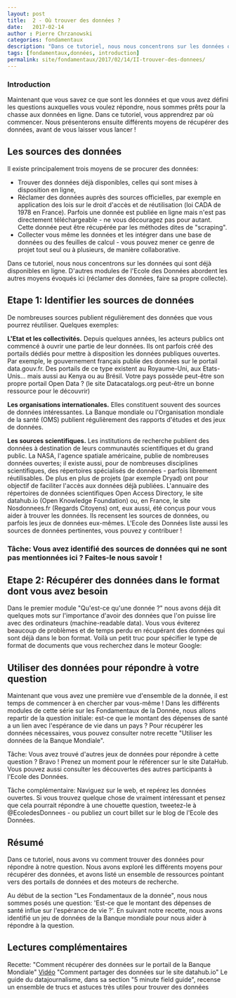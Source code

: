 ```yaml
---
layout: post
title:  2 - Où trouver des données ? 
date:   2017-02-14
author : Pierre Chrzanowski	
categories: fondamentaux
description: "Dans ce tutoriel, nous nous concentrons sur les données qui sont déjà disponibles en ligne. D'autres modules de l'Ecole des Données abordent les autres moyens évoqués ici (réclamer des données, faire sa propre collecte)."
tags: [fondamentaux,données, introduction]
permalink: site/fondamentaux/2017/02/14/II-trouver-des-donnees/
---
```


### Introduction 

Maintenant que vous savez ce que sont les données et que vous avez défini les questions auxquelles vous voulez répondre, nous sommes prêts pour la chasse aux données en ligne.
Dans ce tutoriel, vous apprendrez par où commencer. Nous présenterons ensuite différents moyens de récupérer des données, avant de vous laisser vous lancer !

## Les sources des données

Il existe principalement trois moyens de se procurer des données:

- Trouver des données déjà disponibles, celles qui sont mises à disposition en ligne,
- Réclamer des données auprès des sources officielles, par exemple en application des lois sur le droit d'accès et de réutilisation (loi CADA de 1978 en France). Parfois une donnée est publiée en ligne mais n'est pas directement téléchargeable - ne vous découragez pas pour autant. Cette donnée peut être récupérée par les méthodes dites de "scraping".
- Collecter vous même les données et les intégrer dans une base de données ou des feuilles de calcul - vous pouvez mener ce genre de projet tout seul ou à plusieurs, de manière collaborative.

Dans ce tutoriel, nous nous concentrons sur les données qui sont déjà disponibles en ligne. D'autres modules de l'Ecole des Données abordent les autres moyens évoqués ici (réclamer des données, faire sa propre collecte).

## Etape 1: Identifier les sources de données

De nombreuses sources publient régulièrement des données que vous pourrez réutiliser. Quelques exemples:

**L'Etat et les collectivités.** Depuis quelques années, les acteurs publics ont commencé à ouvrir une partie de leur données. Ils ont parfois créé des portails dédiés pour mettre à disposition les données publiques ouvertes. Par exemple, le gouvernement français publie des données sur le portail data.gouv.fr. Des portails de ce type existent au Royaume-Uni, aux Etats-Unis... mais aussi au Kenya ou au Brésil. Votre pays possède peut-être son propre portail Open Data ? (le site Datacatalogs.org peut-être un bonne ressource pour le découvrir) 

**Les organisations internationales.** Elles constituent souvent des sources de données intéressantes. La Banque mondiale ou l'Organisation mondiale de la santé (OMS) publient régulièrement des rapports d'études et des jeux de données.

**Les sources scientifiques.** Les institutions de recherche publient des données à destination de leurs communautés scientifiques et du grand public. La NASA, l'agence spatiale américaine, publie de nombreuses données ouvertes; il existe aussi, pour de nombreuses disciplines scientifiques,  des répertoires spécialisés de données - parfois librement réutilisables. De plus en plus de projets (par exemple Dryad) ont pour objectif de faciliter l'accès aux données déjà publiées.
L'annuaire des répertoires de données scientifiques Open Access Directory, le site datahub.io (Open Knowledge Foundation) ou, en France, le site Nosdonnees.fr (Regards Citoyens) ont, eux aussi, été conçus pour vous aider à trouver les données.
Ils recensent les sources de données, ou parfois les jeux de données eux-mêmes. L'Ecole des Données liste aussi les sources de données pertinentes, vous pouvez y contribuer !

### Tâche:  Vous avez identifié des sources de données qui ne sont pas mentionnées ici ? Faites-le nous savoir !

## Etape 2: Récupérer des données dans le format dont vous avez besoin

Dans le premier module "Qu'est-ce qu'une donnée ?" nous avons déjà dit quelques mots sur l'importance d'avoir des données que l'on puisse lire avec des ordinateurs (machine-readable data). Vous vous éviterez beaucoup de problèmes et de temps perdu en récupérant des données qui sont déjà dans le bon format. Voilà un petit truc pour spécifier le type de format de documents que vous recherchez dans le moteur Google: 

## Utiliser des données pour répondre à votre question

Maintenant que vous avez une première vue d'ensemble de la donnée, il est temps de commencer à en chercher par vous-même ! Dans les différents modules de cette série sur les Fondamentaux de la Donnée, nous allons repartir de la question initiale: est-ce que le montant des dépenses de santé a un lien avec l'espérance de vie dans un pays ?
Pour récupérer les données nécessaires, vous pouvez consulter notre recette "Utiliser les données de la Banque Mondiale".

Tâche: Vous avez trouvé d'autres jeux de données pour répondre à cette question ? Bravo ! Prenez un moment pour le référencer sur le site DataHub. Vous pouvez aussi consulter les découvertes des autres participants à l'Ecole des Données.

Tâche complémentaire: Naviguez sur le web, et repérez les données ouvertes. Si vous trouvez quelque chose de vraiment intéressant et pensez que cela pourrait répondre à une chouette question, tweetez-le à @EcoledesDonnees - ou publiez un court billet sur le blog de l'Ecole des Données.

## Résumé
Dans ce tutoriel, nous avons vu comment trouver des données pour répondre à notre question. Nous avons exploré les différents moyens pour récupérer des données, et avons listé un ensemble de ressources pointant vers des portails de données et des moteurs de recherche.

Au début de la section "Les Fondamentaux de la donnée", nous nous sommes posés une question: 'Est-ce que le montant des dépenses de santé influe sur l'espérance de vie ?'. En suivant notre recette, nous avons identifié un jeu de données de la Banque mondiale pour nous aider à répondre à la question.

## Lectures complémentaires
Recette: "Comment récupérer des données sur le portail de la Banque Mondiale"
[Vidéo](http://vimeo.com/45913395) "Comment partager des données sur le site datahub.io"
Le guide du datajournalisme, dans sa section "5 minute field guide", recense un ensemble de trucs et astuces très utiles pour trouver des données
